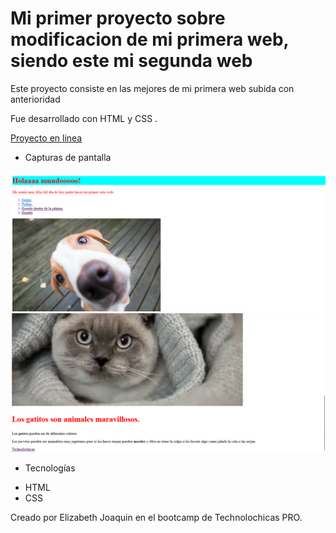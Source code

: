 # Mi primer proyecto sobre modificacion de mi primera web, siendo este mi segunda web

Este proyecto consiste en las mejores de mi primera web subida con anterioridad

Fue desarrollado con HTML y CSS .

[Proyecto en linea]()

- Capturas de pantalla


![Sección de vista previa](absset/perrito1.png)
![Sección de vista previa](absset/texto.png)



- Tecnologías

* HTML
* CSS


Creado por Elizabeth Joaquin en el bootcamp de Technolochicas PRO.